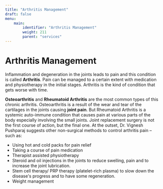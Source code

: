 ```yaml
---
title: "Arthritis Management"
draft: false
menu:
    main:
        identifier: "Arthritis Management"
        weight: 211
        parent: "services"
---
```


# Arthritis Management

Inflammation and degeneration in the joints leads to pain and this condition is called **Arthritis**. Pain can be managed to a certain extent with medication and physiotherapy in the initial stages. Arthritis is the kind of condition that gets worse with time.

**Osteoarthritis** and **Rheumatoid Arthritis** are the most common types of this chronic arthritis. Osteoarthritis is a result of the wear and tear of the cartilages in the joints causing **joint pain**. But Rheumatoid Arthritis is a systemic auto-immune condition that causes pain at various parts of the body especially involving the small joints. Joint replacement surgery is not the first course of action, but the final one. At the outset, Dr. Vignesh Pushparaj suggests other non-surgical methods to control arthritis pain – such as:

- Using hot and cold packs for pain relief
- Taking a course of pain medication
- Therapist assisted physiotherapy
- Steroid and oil injections in the joints to reduce swelling, pain and to increase the joint lubrication.
- Stem cell therapy/ PRP therapy (platelet-rich plasma) to slow down the disease's progress and to have some regeneration.
- Weight management



